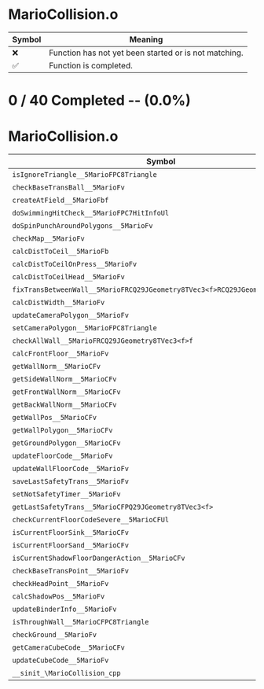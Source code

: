 # MarioCollision.o
| Symbol | Meaning 
| ------------- | ------------- 
| :x: | Function has not yet been started or is not matching. 
| :white_check_mark: | Function is completed. 


# 0 / 40 Completed -- (0.0%)
# MarioCollision.o
| Symbol | Decompiled? |
| ------------- | ------------- |
| `isIgnoreTriangle__5MarioFPC8Triangle` | :x: |
| `checkBaseTransBall__5MarioFv` | :x: |
| `createAtField__5MarioFbf` | :x: |
| `doSwimmingHitCheck__5MarioFPC7HitInfoUl` | :x: |
| `doSpinPunchAroundPolygons__5MarioFv` | :x: |
| `checkMap__5MarioFv` | :x: |
| `calcDistToCeil__5MarioFb` | :x: |
| `calcDistToCeilOnPress__5MarioFv` | :x: |
| `calcDistToCeilHead__5MarioFv` | :x: |
| `fixTransBetweenWall__5MarioFRCQ29JGeometry8TVec3<f>RCQ29JGeometry8TVec3<f>` | :x: |
| `calcDistWidth__5MarioFv` | :x: |
| `updateCameraPolygon__5MarioFv` | :x: |
| `setCameraPolygon__5MarioFPC8Triangle` | :x: |
| `checkAllWall__5MarioFRCQ29JGeometry8TVec3<f>f` | :x: |
| `calcFrontFloor__5MarioFv` | :x: |
| `getWallNorm__5MarioCFv` | :x: |
| `getSideWallNorm__5MarioCFv` | :x: |
| `getFrontWallNorm__5MarioCFv` | :x: |
| `getBackWallNorm__5MarioCFv` | :x: |
| `getWallPos__5MarioCFv` | :x: |
| `getWallPolygon__5MarioCFv` | :x: |
| `getGroundPolygon__5MarioCFv` | :x: |
| `updateFloorCode__5MarioFv` | :x: |
| `updateWallFloorCode__5MarioFv` | :x: |
| `saveLastSafetyTrans__5MarioFv` | :x: |
| `setNotSafetyTimer__5MarioFv` | :x: |
| `getLastSafetyTrans__5MarioCFPQ29JGeometry8TVec3<f>` | :x: |
| `checkCurrentFloorCodeSevere__5MarioCFUl` | :x: |
| `isCurrentFloorSink__5MarioCFv` | :x: |
| `isCurrentFloorSand__5MarioCFv` | :x: |
| `isCurrentShadowFloorDangerAction__5MarioCFv` | :x: |
| `checkBaseTransPoint__5MarioFv` | :x: |
| `checkHeadPoint__5MarioFv` | :x: |
| `calcShadowPos__5MarioFv` | :x: |
| `updateBinderInfo__5MarioFv` | :x: |
| `isThroughWall__5MarioCFPC8Triangle` | :x: |
| `checkGround__5MarioFv` | :x: |
| `getCameraCubeCode__5MarioCFv` | :x: |
| `updateCubeCode__5MarioFv` | :x: |
| `__sinit_\MarioCollision_cpp` | :x: |
